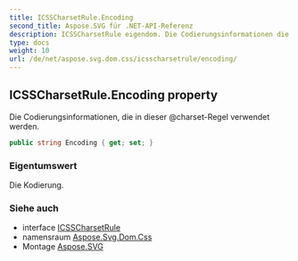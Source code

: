 ```yaml
---
title: ICSSCharsetRule.Encoding
second_title: Aspose.SVG für .NET-API-Referenz
description: ICSSCharsetRule eigendom. Die Codierungsinformationen die in dieser charsetRegel verwendet werden.
type: docs
weight: 10
url: /de/net/aspose.svg.dom.css/icsscharsetrule/encoding/
---
```

## ICSSCharsetRule.Encoding property

Die Codierungsinformationen, die in dieser @charset-Regel verwendet werden.

```csharp
public string Encoding { get; set; }
```

### Eigentumswert

Die Kodierung.

### Siehe auch

* interface [ICSSCharsetRule](../)
* namensraum [Aspose.Svg.Dom.Css](../../icsscharsetrule/)
* Montage [Aspose.SVG](../../../)



